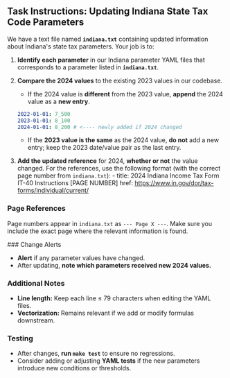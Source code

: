 ## Task Instructions: Updating Indiana State Tax Code Parameters

We have a text file named **`indiana.txt`** containing updated information about Indiana's state tax parameters. Your job is to:

1. **Identify each parameter** in our Indiana parameter YAML files that corresponds to a parameter listed in **`indiana.txt`**.
2. **Compare the 2024 values** to the existing 2023 values in our codebase.

   - If the 2024 value is **different** from the 2023 value, **append** the 2024 value as a **new entry**.
    ```yaml
    2022-01-01: 7_500
    2023-01-01: 8_100
    2024-01-01: 8_200 # <---- newly added if 2024 changed
    ```
    - If the **2023 value is the same** as the 2024 value, **do not** add a new entry; keep the 2023 date/value pair as the last entry.
3. **Add the updated reference** for 2024, **whether or not** the value changed.
    For the references, use the following format (with the correct page number from `indiana.txt`):
        - title: 2024 Indiana Income Tax Form IT-40 Instructions [PAGE NUMBER]
            href: https://www.in.gov/dor/tax-forms/individual/current/

### Page References
Page numbers appear in `indiana.txt` as `--- Page X ---`. Make sure you include the exact page where the relevant information is found.

### Change Alerts
- **Alert** if any parameter values have changed.
- After updating, **note which parameters received new 2024 values.**

### Additional Notes
- **Line length:** Keep each line ≤ 79 characters when editing the YAML files.
- **Vectorization:** Remains relevant if we add or modify formulas downstream.

### Testing
- After changes, **run `make test`** to ensure no regressions.
- Consider adding or adjusting **YAML tests** if the new parameters introduce new conditions or thresholds.